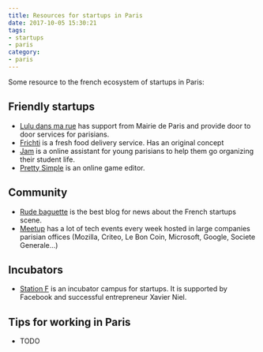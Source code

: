 ```yaml
---
title: Resources for startups in Paris
date: 2017-10-05 15:30:21
tags:
- startups
- paris
category:
- paris
---
```


Some resource to the french ecosystem of startups in Paris:

## Friendly startups

- [Lulu dans ma rue](https://www.luludansmarue.org) has support from Mairie de Paris and provide door to door services for parisians.
- [Frichti](https://www.frichti.co) is a fresh food delivery service. Has an original concept
- [Jam](https://www.hellojam.fr) is a online assistant for young parisians to help them go organizing their student life.
- [Pretty Simple](https://www.prettysimplegames.com) is an online game editor.

## Community

- [Rude baguette](http://www.rudebaguette.com) is the best blog for news about the French startups scene.
- [Meetup](https://www.meetup.com) has a lot of tech events every week hosted in large companies parisian offices (Mozilla, Criteo, Le Bon Coin, Microsoft, Google, Societe Generale...)

## Incubators

- [Station F](https://stationf.co) is an incubator campus for startups. It is supported by Facebook and successful entrepreneur Xavier Niel.

## Tips for working in Paris

- TODO
